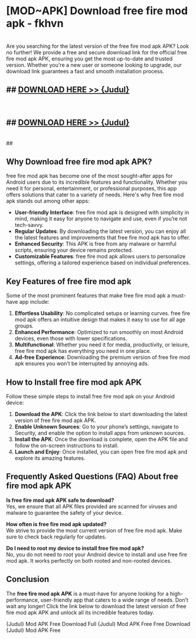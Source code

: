 # [MOD~APK] Download free fire mod apk - fkhvn <br>
<br>
Are you searching for the latest version of the free fire mod apk APK? Look no further! We provide a free and secure download link for the official free fire mod apk APK, ensuring you get the most up-to-date and trusted version. Whether you're a new user or someone looking to upgrade, our download link guarantees a fast and smooth installation process.


## ##  [DOWNLOAD HERE >> {Judul}](https://geoflix.me/watch.php?title=free_fire_mod_apk&ref=git)
  <br>

##  ## [DOWNLOAD HERE >> {Judul}](https://geoflix.me/watch.php?title=free_fire_mod_apk&ref=git)
  <br>
  ##



## Why Download free fire mod apk APK?

free fire mod apk has become one of the most sought-after apps for Android users due to its incredible features and functionality. Whether you need it for personal, entertainment, or professional purposes, this app offers solutions that cater to a variety of needs. Here's why free fire mod apk stands out among other apps:

- **User-friendly Interface**: free fire mod apk is designed with simplicity in mind, making it easy for anyone to navigate and use, even if you’re not tech-savvy.
- **Regular Updates**: By downloading the latest version, you can enjoy all the latest features and improvements that free fire mod apk has to offer.
- **Enhanced Security**: This APK is free from any malware or harmful scripts, ensuring your device remains protected.
- **Customizable Features**: free fire mod apk allows users to personalize settings, offering a tailored experience based on individual preferences.

## Key Features of free fire mod apk

Some of the most prominent features that make free fire mod apk a must-have app include:

1. **Effortless Usability**: No complicated setups or learning curves. free fire mod apk offers an intuitive design that makes it easy to use for all age groups.
2. **Enhanced Performance**: Optimized to run smoothly on most Android devices, even those with lower specifications.
3. **Multifunctional**: Whether you need it for media, productivity, or leisure, free fire mod apk has everything you need in one place.
4. **Ad-free Experience**: Downloading the premium version of free fire mod apk ensures you won’t be interrupted by annoying ads.

## How to Install free fire mod apk APK

Follow these simple steps to install free fire mod apk on your Android device:

1. **Download the APK**: Click the link below to start downloading the latest version of free fire mod apk APK.
2. **Enable Unknown Sources**: Go to your phone’s settings, navigate to Security, and enable the option to install apps from unknown sources.
3. **Install the APK**: Once the download is complete, open the APK file and follow the on-screen instructions to install.
4. **Launch and Enjoy**: Once installed, you can open free fire mod apk and explore its amazing features.

## Frequently Asked Questions (FAQ) About free fire mod apk APK

**Is free fire mod apk APK safe to download?**  
Yes, we ensure that all APK files provided are scanned for viruses and malware to guarantee the safety of your device.

**How often is free fire mod apk updated?**  
We strive to provide the most current version of free fire mod apk. Make sure to check back regularly for updates.

**Do I need to root my device to install free fire mod apk?**  
No, you do not need to root your Android device to install and use free fire mod apk. It works perfectly on both rooted and non-rooted devices.

## Conclusion

The **free fire mod apk APK** is a must-have for anyone looking for a high-performance, user-friendly app that caters to a wide range of needs. Don’t wait any longer! Click the link below to download the latest version of free fire mod apk APK and unlock all its incredible features today.

{Judul} Mod APK Free
Download Full {Judul} Mod APK Free
Free Download {Judul} Mod APK Free

